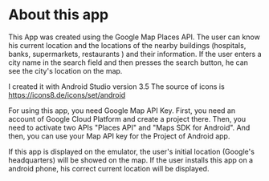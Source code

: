 # About this app
This App was created using the Google Map Places API. The user can know his current location and the locations of the nearby buildings (hospitals, banks, supermarkets, restaurants ) and their information. If the user enters a city name in the search field and then presses the search button, he can see the city's location on the map.

I created it with Android Studio version 3.5
The source of icons is https://icons8.de/icons/set/android

 For using this app, you need Google Map API Key. First, you need an account of Google Cloud Platform and create a project there. Then, you need to activate two APIs "Places API" and "Maps SDK for Android". And then, you can use your Map API key for the Project of Android app.
 
If this app is displayed on the emulator, the user's initial location (Google's headquarters) will be showed on the map. If the user installs this app on a android phone, his correct current location will be displayed.
